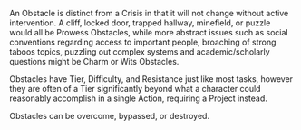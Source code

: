 An Obstacle is distinct from a Crisis in that it will not change without active intervention. A cliff, locked door, trapped hallway, minefield, or puzzle would all be Prowess Obstacles, while more abstract issues such as social conventions regarding access to important people, broaching of strong taboos topics, puzzling out complex systems and academic/scholarly questions might be Charm or Wits Obstacles.

Obstacles have Tier, Difficulty, and Resistance just like most tasks, however they are often of a Tier significantly beyond what a character could reasonably accomplish in a single Action, requiring a Project instead.

Obstacles can be overcome, bypassed, or destroyed.